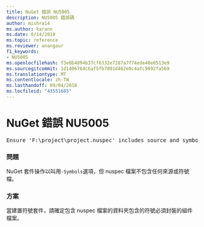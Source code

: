 ```yaml
---
title: NuGet 錯誤 NU5005
description: NU5005 錯誤碼
author: mishra14
ms.author: karann
ms.date: 8/14/2018
ms.topic: reference
ms.reviewer: anangaur
f1_keywords:
- NU5005
ms.openlocfilehash: f3e0b4894b37cf6332e7287a7f74ede40e0513e9
ms.sourcegitcommit: 1d1406764c6af5fb7801d462e0c4afc9092fa569
ms.translationtype: MT
ms.contentlocale: zh-TW
ms.lasthandoff: 09/04/2018
ms.locfileid: "43551685"
---
```

# <a name="nuget-error-nu5005"></a>NuGet 錯誤 NU5005
<pre>Ensure 'F:\project\project.nuspec' includes source and symbol files. For help on building symbols package, visit http://docs.nuget.org/.</pre>

### <a name="issue"></a>問題

NuGet 套件操作以叫用`-Symbols`選項，但 nuspec 檔案不包含任何來源或符號檔。


### <a name="solution"></a>方案

當建置符號套件，請確定包含 nuspec 檔案的資料夾包含的符號必須封裝的組件檔案。

